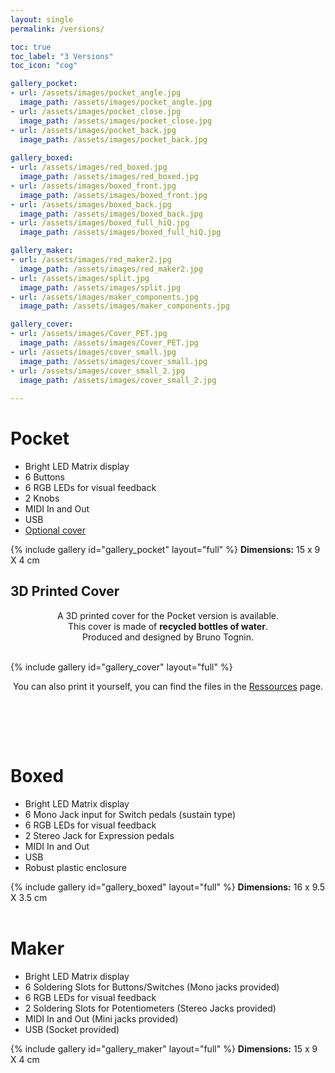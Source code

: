 ```yaml
---
layout: single
permalink: /versions/

toc: true
toc_label: "3 Versions"
toc_icon: "cog"

gallery_pocket:
- url: /assets/images/pocket_angle.jpg
  image_path: /assets/images/pocket_angle.jpg
- url: /assets/images/pocket_close.jpg
  image_path: /assets/images/pocket_close.jpg
- url: /assets/images/pocket_back.jpg
  image_path: /assets/images/pocket_back.jpg
  
gallery_boxed:
- url: /assets/images/red_boxed.jpg
  image_path: /assets/images/red_boxed.jpg
- url: /assets/images/boxed_front.jpg
  image_path: /assets/images/boxed_front.jpg
- url: /assets/images/boxed_back.jpg
  image_path: /assets/images/boxed_back.jpg
- url: /assets/images/boxed_full_hiQ.jpg
  image_path: /assets/images/boxed_full_hiQ.jpg

gallery_maker:
- url: /assets/images/red_maker2.jpg
  image_path: /assets/images/red_maker2.jpg
- url: /assets/images/split.jpg
  image_path: /assets/images/split.jpg
- url: /assets/images/maker_components.jpg
  image_path: /assets/images/maker_components.jpg

gallery_cover:
- url: /assets/images/Cover_PET.jpg
  image_path: /assets/images/Cover_PET.jpg
- url: /assets/images/cover_small.jpg
  image_path: /assets/images/cover_small.jpg
- url: /assets/images/cover_small_2.jpg
  image_path: /assets/images/cover_small_2.jpg
 
---
```

<!-- # <span class="bis"> Videos</span> -->
# Pocket

- Bright LED Matrix display
- 6 Buttons
- 6 RGB LEDs for visual feedback
- 2 Knobs
- MIDI In and Out
- USB
- [Optional cover](#cover)

{% include gallery id="gallery_pocket" layout="full" %}
<b>Dimensions:</b> 15 x 9 X 4 cm


<a id="cover"></a>

## 3D Printed Cover

<p align=center>A 3D printed cover for the Pocket version is available.<br>
This cover is made of <b>recycled bottles of water</b>.<br>
Produced and designed by Bruno Tognin. </p>

<br>
{% include gallery id="gallery_cover" layout="full" %}
<p align=center>You can also print it yourself, you can find the files in the <a href="/ressources">Ressources</a> page.</p>
<br>

<a id="boxed"></a>
<br>
<br>

#  Boxed

- Bright LED Matrix display
- 6 Mono Jack input for Switch pedals (sustain type)
- 6 RGB LEDs for visual feedback
- 2 Stereo Jack for Expression pedals
- MIDI In and Out
- USB
- Robust plastic enclosure

{% include gallery id="gallery_boxed" layout="full" %}
<b>Dimensions:</b> 16 x 9.5 X 3.5 cm
<a id="maker"></a>
<br>
<br>

# Maker

- Bright LED Matrix display
- 6 Soldering Slots for Buttons/Switches (Mono jacks provided)
- 6 RGB LEDs for visual feedback
- 2 Soldering Slots for Potentiometers (Stereo Jacks provided)
- MIDI In and Out (Mini jacks provided)
- USB (Socket provided)

{% include gallery id="gallery_maker" layout="full" %}
<b>Dimensions:</b> 15 x 9 X 4 cm


